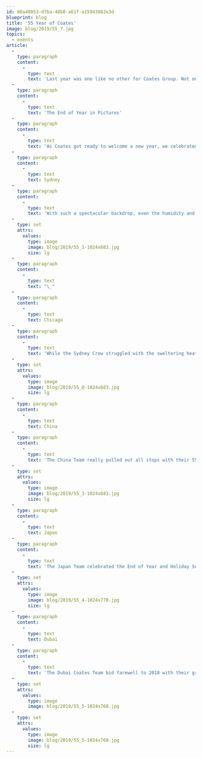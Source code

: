 ```yaml
---
id: 00a40053-d7ba-48b0-a61f-a15943082e3d
blueprint: blog
title: '55 Year of Coates'
image: blog/2019/55_7.jpg
topics:
  - events
article:
  -
    type: paragraph
    content:
      -
        type: text
        text: 'Last year was one like no other for Coates Group. Not only did we celebrate 55 years of the business, but also our CEO Leo Coates’ 10th year of ownership. There is no better way to truly commemorate these moments but with the Coates Crew. Scroll down to relive the moments from our End of Year Celebrations all over the world!'
  -
    type: paragraph
    content:
      -
        type: text
        text: 'The End of Year in Pictures'
  -
    type: paragraph
    content:
      -
        type: text
        text: 'As Coates got ready to welcome a new year, we celebrated the end of 2018, reflecting on our success in innovations, partnerships and most of all, our teamwork. Join us as we look back at all our achievements.'
  -
    type: paragraph
    content:
      -
        type: text
        text: Sydney
  -
    type: paragraph
    content:
      -
        type: text
        text: 'With such a spectacular backdrop, even the humidity and heavy rain couldn’t stop the Sydney Crew from partying the night away.'
  -
    type: set
    attrs:
      values:
        type: image
        image: blog/2019/55_1-1024x683.jpg
        size: lg
  -
    type: paragraph
    content:
      -
        type: text
        text: "\_"
  -
    type: paragraph
    content:
      -
        type: text
        text: Chicago
  -
    type: paragraph
    content:
      -
        type: text
        text: 'While the Sydney Crew struggled with the sweltering heat, the Chicago Team braved the snow to celebrate the end of a successful year'
  -
    type: set
    attrs:
      values:
        type: image
        image: blog/2019/55_@-1024x683.jpg
        size: lg
  -
    type: paragraph
    content:
      -
        type: text
        text: China
  -
    type: paragraph
    content:
      -
        type: text
        text: 'The China Team really pulled out all stops with their 55 Year celebrations!'
  -
    type: set
    attrs:
      values:
        type: image
        image: blog/2019/55_3-1024x683.jpg
        size: lg
  -
    type: paragraph
    content:
      -
        type: text
        text: Japan
  -
    type: paragraph
    content:
      -
        type: text
        text: 'The Japan Team celebrated the End of Year and Holiday Season with their families!'
  -
    type: set
    attrs:
      values:
        type: image
        image: blog/2019/55_4-1024x770.jpg
        size: lg
  -
    type: paragraph
    content:
      -
        type: text
        text: Dubai
  -
    type: paragraph
    content:
      -
        type: text
        text: 'The Dubai Coates Team bid farewell to 2018 with their great food and loved ones.'
  -
    type: set
    attrs:
      values:
        type: image
        image: blog/2019/55_5-1024x768.jpg
  -
    type: set
    attrs:
      values:
        type: image
        image: blog/2019/55_5-1024x768.jpg
        size: lg
---
```

